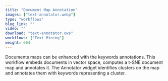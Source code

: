```yaml
---
title: "Document Map Annotation"
images: ["text-annotator.webp"]
type: "workflows"
blog_link: ""
video: ""
download: "text-annotator.ows"
workflows: ["Text Mining"]
weight: 664
---
```


Documents maps can be enhanced with the keywords annotations. This workflow embeds documents in vector space, computes a t-SNE document map and annotates it. The Annotator widget identifies clusters on the map and annotates them with keywords representing a cluster.